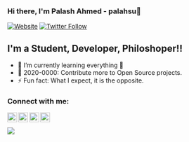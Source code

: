 ### Hi there, I'm Palash Ahmed - palahsu👋

[![Website](https://img.shields.io/website?label=palahsu.com&style=for-the-badge&url=https%3A%2F%2Fcodestackr.com)](https://palashgamertechnique.com)
[![Twitter Follow](https://img.shields.io/twitter/follow/PalashGamer?color=1DA1F2&logo=twitter&style=for-the-badge)](https://twitter.com/intent/follow?original_referer=https%3A%2F%2Fgithub.com%2FPalashGamer&screen_name=PalashGamer)

## I'm a Student, Developer, Philoshoper!!

- 🌱 I’m currently learning everything 🤣
- 🥅 2020-0000: Contribute more to Open Source projects.
- ⚡ Fun fact: What I expect, it is the opposite.

### Connect with me:

[<img align="left" alt="palahsu | YouTube" width="22px" src="https://cdn.jsdelivr.net/npm/simple-icons@v3/icons/youtube.svg" />][youtube]
[<img align="left" alt="palahsu | Twitter" width="22px" src="https://cdn.jsdelivr.net/npm/simple-icons@v3/icons/twitter.svg" />][twitter]
[<img align="left" alt="palahsu | LinkedIn" width="22px" src="https://cdn.jsdelivr.net/npm/simple-icons@v3/icons/linkedin.svg" />][linkedin]
[<img align="left" alt="palahsu | Instagram" width="22px" src="https://cdn.jsdelivr.net/npm/simple-icons@v3/icons/instagram.svg" />][instagram]

<br />
<br />

<img src = "https://github-readme-stats.vercel.app/api?username=palahsu&&show_icons=true&title_color=ffffff&icon_color=bb2acf&text_color=daf7dc&bg_color=151515">

</details>

[website]: https://codeSTACKr.com
[course]: http://vsCodeHero.com
[twitter]: https://twitter.com/codeSTACKr
[youtube]: https://www.youtube.com/channel/UCk6XAWrjB16sizuG-s-TOuA
[instagram]: https://instagram.com/
[linkedin]: https://linkedin.com/in/
